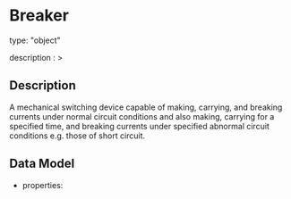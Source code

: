 # Breaker
type: "object"
description : >
## Description
A mechanical switching device capable of making, carrying, and breaking currents under normal circuit conditions and also making, carrying for a specified time, and breaking currents under specified abnormal circuit conditions e.g.  those of short circuit.

## Data Model
  - properties:
